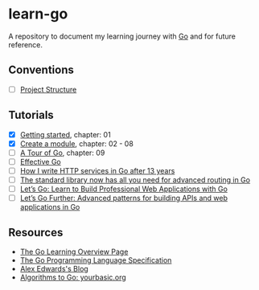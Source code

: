 # learn-go

A repository to document my learning journey with [Go](https://go.dev/) and for future reference.

## Conventions

- [ ] [Project Structure](/conventions/project-structure/)

## Tutorials

- [x] [Getting started](https://go.dev/doc/tutorial/getting-started.html), chapter: 01
- [x] [Create a module](https://go.dev/doc/tutorial/create-module.html), chapter: 02 - 08
- [ ] [A Tour of Go](https://go.dev/tour/), chapter: 09
- [ ] [Effective Go](https://go.dev/doc/effective_go)
- [ ] [How I write HTTP services in Go after 13 years](https://grafana.com/blog/2024/02/09/how-i-write-http-services-in-go-after-13-years/)
- [ ] [The standard library now has all you need for advanced routing in Go](https://www.youtube.com/watch?v=H7tbjKFSg58)
- [ ] [Let’s Go: Learn to Build Professional Web Applications with Go](https://lets-go.alexedwards.net/)
- [ ] [Let’s Go Further: Advanced patterns for building APIs and web applications in Go](https://lets-go-further.alexedwards.net/)

## Resources

- [The Go Learning Overview Page](https://go.dev/learn/)
- [The Go Programming Language Specification](https://go.dev/ref/spec)
- [Alex Edwards's Blog](https://www.alexedwards.net/blog)
- [Algorithms to Go: yourbasic.org](https://yourbasic.org/)
